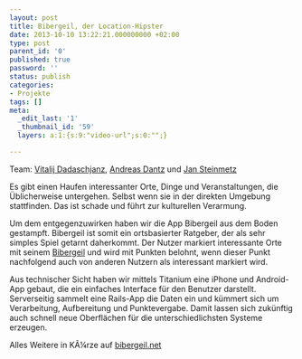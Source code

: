 ```yaml
---
layout: post
title: Bibergeil, der Location-Hipster
date: 2013-10-10 13:22:21.000000000 +02:00
type: post
parent_id: '0'
published: true
password: ''
status: publish
categories:
- Projekte
tags: []
meta:
  _edit_last: '1'
  _thumbnail_id: '59'
  layers: a:1:{s:9:"video-url";s:0:"";}

---
```

<p>
				Team: <a href="http://gevitter.de/">Vitalij Dadaschjanz</a>, <a href="http://vortrieb.net">Andreas Dantz</a> und <a href="http://kopfmaschine.com">Jan Steinmetz</a></p>
<p>Es gibt einen Haufen interessanter Orte, Dinge und Veranstaltungen, die Üblicherweise untergehen. Selbst wenn sie in der direkten Umgebung stattfinden. Das ist schade und führt zur kulturellen Verarmung.</p>
<p>Um dem entgegenzuwirken haben wir die App Bibergeil aus dem Boden gestampft. Bibergeil ist somit ein ortsbasierter Ratgeber, der als sehr simples Spiel getarnt daherkommt. Der Nutzer markiert interessante Orte mit seinem <a href="http://de.wikipedia.org/wiki/Bibergeil">Bibergeil</a> und wird mit Punkten belohnt, wenn dieser Punkt nachfolgend auch von anderen Nutzern als interessant markiert wird.</p>
<p>Aus technischer Sicht haben wir mittels Titanium eine iPhone und Android-App gebaut, die ein einfaches Interface für den Benutzer darstellt. Serverseitig sammelt eine Rails-App die Daten ein und kümmert sich um Verarbeitung, Aufbereitung und Punktevergabe. Damit lassen sich zukünftig auch schnell neue Oberflächen für die unterschiedlichsten Systeme erzeugen.</p>
<p>Alles Weitere in KÃ¼rze auf <a href="http://bibergeil.net">bibergeil.net</a>		</p>
